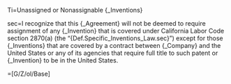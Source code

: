 Ti=Unassigned or Nonassignable {_Inventions}

sec=I recognize that this {_Agreement} will not be deemed to require assignment of any {_Invention} that is covered under California Labor Code section 2870(a) (the “{Def.Specific_Inventions_Law.sec}”) except for those {_Inventions} that are covered by a contract between {_Company} and the United States or any of its agencies that require full title to such patent or {_Invention} to be in the United States.

=[G/Z/ol/Base]